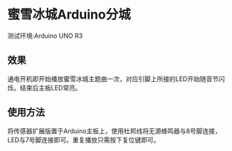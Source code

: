 # 蜜雪冰城Arduino分城 #

测试环境:Arduino UNO R3

## 效果 ##

通电开机即开始播放蜜雪冰城主题曲一次，对应引脚上所接的LED开始随音节闪烁。结束后主板LED常亮。

## 使用方法 ##

将传感器扩展版置于Arduino主板上，使用杜邦线将无源蜂鸣器与8号脚连接，LED与7号脚连接即可。重复播放只需按下复位键即可。